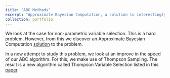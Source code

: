 ```yaml
---
title: "ABC Methods"
excerpt: "Approximate Bayesian Computation, a solution to interestingly hard problems"
collection: portfolio
---
```


We look at the case for non-parametric variable selection. This is a hard problem. However, from this we discover an Approximate Bayesian Computation [solution](https://arxiv.org/abs/1806.02304) to the problem. 

In a new attempt to study this problem, we look at an improve in the speed of our ABC algorithm. For this, we make use of Thompson Sampling. The result is a new algorithm called Thompson Variable Selection listed in this [paper](https://arxiv.org/abs/2007.00187). 
